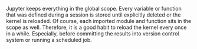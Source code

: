 Jupyter keeps everything in the global scope. Every variable or function that was defined
during a session is stored until explicitly deleted or the kernel is reloaded. Of course,
each imported module and function sits in the scope as well. Therefore, it is a good
habit to reload the kernel every once in a while. Especially, before committing the
results into version control system or running a scheduled job.

